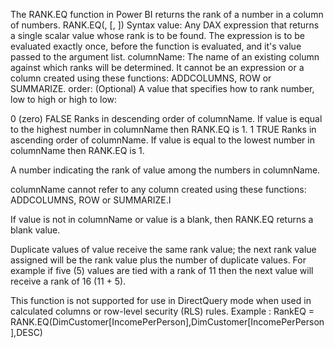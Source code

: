 The RANK.EQ function in Power BI returns the rank of a number in a column of numbers.
RANK.EQ(<value>, <columnName>[, <order>])  Syntax
value: Any DAX expression that returns a single scalar value whose rank is to be found. 
The expression is to be evaluated exactly once, before the function is evaluated, and it's value passed to the argument list.
columnName:	The name of an existing column against which ranks will be determined. 
It cannot be an expression or a column created using these functions: ADDCOLUMNS, ROW or SUMMARIZE.
order:	(Optional) A value that specifies how to rank number, low to high or high to low:

0 (zero)	FALSE	Ranks in descending order of columnName. If value is equal to the highest number in columnName then RANK.EQ is 1.
1	TRUE	Ranks in ascending order of columnName. If value is equal to the lowest number in columnName then RANK.EQ is 1.

A number indicating the rank of value among the numbers in columnName.

columnName cannot refer to any column created using these functions: ADDCOLUMNS, ROW or SUMMARIZE.I

If value is not in columnName or value is a blank, then RANK.EQ returns a blank value.

Duplicate values of value receive the same rank value; the next rank value assigned will be the rank value plus the number of duplicate values. 
For example if five (5) values are tied with a rank of 11 then the next value will receive a rank of 16 (11 + 5).

This function is not supported for use in DirectQuery mode when used in calculated columns or row-level security (RLS) rules.
Example :
RankEQ = RANK.EQ(DimCustomer[IncomePerPerson],DimCustomer[IncomePerPerson],DESC)



